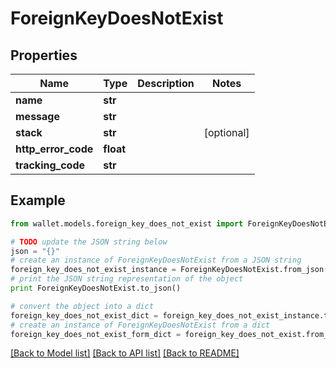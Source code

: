 # ForeignKeyDoesNotExist


## Properties

Name | Type | Description | Notes
------------ | ------------- | ------------- | -------------
**name** | **str** |  | 
**message** | **str** |  | 
**stack** | **str** |  | [optional] 
**http_error_code** | **float** |  | 
**tracking_code** | **str** |  | 

## Example

```python
from wallet.models.foreign_key_does_not_exist import ForeignKeyDoesNotExist

# TODO update the JSON string below
json = "{}"
# create an instance of ForeignKeyDoesNotExist from a JSON string
foreign_key_does_not_exist_instance = ForeignKeyDoesNotExist.from_json(json)
# print the JSON string representation of the object
print ForeignKeyDoesNotExist.to_json()

# convert the object into a dict
foreign_key_does_not_exist_dict = foreign_key_does_not_exist_instance.to_dict()
# create an instance of ForeignKeyDoesNotExist from a dict
foreign_key_does_not_exist_form_dict = foreign_key_does_not_exist.from_dict(foreign_key_does_not_exist_dict)
```
[[Back to Model list]](../README.md#documentation-for-models) [[Back to API list]](../README.md#documentation-for-api-endpoints) [[Back to README]](../README.md)


